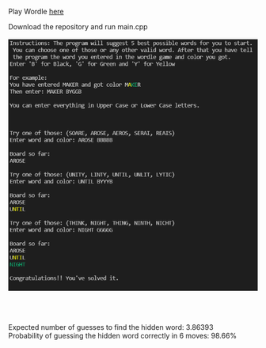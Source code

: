 Play Wordle [here](https://www.nytimes.com/games/wordle/index.html) <br>

Download the repository and run main.cpp <br><br>
![Screenshot of console](https://github.com/kzvd4729/Wordle-Solve/blob/main/resources/screenshots/Screenshot%202022-02-19%20221140.png)

<br> <br>

Expected number of guesses to find the hidden word: 3.86393  <br>
Probability of guessing the hidden word correctly in 6 moves: 98.66%
